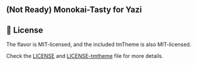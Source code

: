## (Not Ready) Monokai-Tasty for Yazi
<!--
## 👀 Preview

<img src="preview.png" width="600" />


## 🎨 Installation

```bash
# Linux/macOS
<git clone https://github.com/username/example.yazi.git ~/.config/yazi/flavors/example.yazi


# Windows
 git clone https://github.com/username/example.yazi.git %AppData%\yazi\config\flavors\example.yazi
```  

## ⚙️ Usage

Add the these lines to your `theme.toml` configuration file to use it:

Please replace "example" with your flavor name.

```toml
[flavor]
use = "example"
```
--> 

## 📜 License

The flavor is MIT-licensed, and the included tmTheme is also MIT-licensed.

Check the [LICENSE](LICENSE) and [LICENSE-tmtheme](LICENSE-tmtheme) file for more details.
